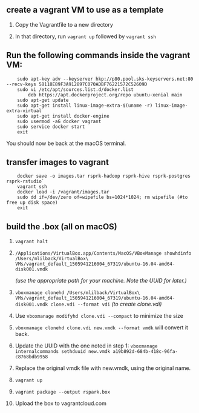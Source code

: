 ## create a vagrant VM to use as a template

1. Copy the Vagrantfile to a new directory

2. In that directory, run `vagrant up` followed by `vagrant ssh`

## Run the following commands inside the vagrant VM:

		sudo apt-key adv --keyserver hkp://p80.pool.sks-keyservers.net:80 --recv-keys 58118E89F3A912897C070ADBF76221572C52609D
		sudo vi /etc/apt/sources.list.d/docker.list
			deb https://apt.dockerproject.org/repo ubuntu-xenial main
		sudo apt-get update
		sudo apt-get install linux-image-extra-$(uname -r) linux-image-extra-virtual
		sudo apt-get install docker-engine
		sudo usermod -aG docker vagrant
		sudo service docker start
		exit

You should now be back at the macOS terminal.

## transfer images to vagrant

		docker save -o images.tar rsprk-hadoop rsprk-hive rsprk-postgres rsprk-rstudio`	
		vagrant ssh
		docker load -i /vagrant/images.tar
		sudo dd if=/dev/zero of=wipefile bs=1024*1024; rm wipefile (#to free up disk space)
		exit

## build the .box (all on macOS)

1. `vagrant halt`
	
2. `/Applications/VirtualBox.app/Contents/MacOS/VBoxManage showhdinfo /Users/mlilback/VirtualBox\ VMs/vagrant_default_1505941216004_67319/ubuntu-16.04-amd64-disk001.vmdk`

	*(use the appropriate path for your machine. Note the UUID for later.)*

3.  `vboxmanage clonehd /Users/mlilback/VirtualBox\ VMs/vagrant_default_1505941216004_67319/ubuntu-16.04-amd64-disk001.vmdk clone.vdi --format vdi` *(to create clone.vdi)*

4. Use `vboxmanage modifyhd clone.vdi --compact` to minimize the size

5. `vboxmanage clonehd clone.vdi new.vmdk --format vmdk` will convert it back.

6. Update the UUID with the one noted in step 1: `vboxmanage internalcommands sethduuid new.vmdk a19b892d-684b-418c-96fa-c8768bdb9958`

7. Replace the original vmdk file with new.vmdk, using the original name.

8. `vagrant up`

9. `vagrant package --output rspark.box`

10. Upload the box to vagrantcloud.com





